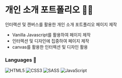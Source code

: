 <h1>개인 소개 포트폴리오 🙌🏼</h1>

<p>인터랙션 및 캔버스를 활용한 개인 소개 포트폴리오 페이지 제작</p>

<ul>
  <li>Vanilla Javascript를 활용하여 페이지 제작</li>
  <li>인터렉션 및 디자인에 집중하여 페이지 제작</li>
  <li>canvas를 활용한 인터렉션 및 디자인 활용</li>
</ul>

<h3>Languages 🔨</h3>

![HTML5](https://img.shields.io/badge/html5-%23E34F26.svg?style=for-the-badge&logo=html5&logoColor=white)
![CSS3](https://img.shields.io/badge/css3-%231572B6.svg?style=for-the-badge&logo=css3&logoColor=white)
![SASS](https://img.shields.io/badge/SASS-hotpink.svg?style=for-the-badge&logo=SASS&logoColor=white)
![JavaScript](https://img.shields.io/badge/javascript-%23323330.svg?style=for-the-badge&logo=javascript&logoColor=%23F7DF1E)
